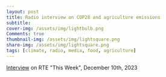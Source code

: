 ```yaml
---
layout: post
title: Radio interview on COP28 and agriculture emissions
subtitle:
cover-img: /assets/img/lightbulb.png
Comments: true
thumbnail-img: /assets/img/lightsquare.png
share-img: /assets/img/lightsquare.png
tags: [climate, radio, media, food, agriculture]
---
```


[Interview](https://www.rte.ie/radio/radio1/clips/22331710/) on RTE "This Week", December 10th, 2023
